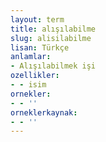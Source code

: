 ```yaml
---
layout: term
title: alışılabilme
slug: alisilabilme
lisan: Türkçe
anlamlar:
- Alışılabilmek işi
ozellikler:
- - isim
ornekler:
- - ''
orneklerkaynak:
- - ''
---
```

